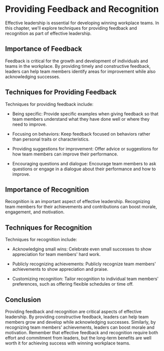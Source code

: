 Providing Feedback and Recognition
=====================================================================================

Effective leadership is essential for developing winning workplace teams. In this chapter, we'll explore techniques for providing feedback and recognition as part of effective leadership.

Importance of Feedback
----------------------

Feedback is critical for the growth and development of individuals and teams in the workplace. By providing timely and constructive feedback, leaders can help team members identify areas for improvement while also acknowledging successes.

Techniques for Providing Feedback
---------------------------------

Techniques for providing feedback include:

* Being specific: Provide specific examples when giving feedback so that team members understand what they have done well or where they need to improve.

* Focusing on behaviors: Keep feedback focused on behaviors rather than personal traits or characteristics.

* Providing suggestions for improvement: Offer advice or suggestions for how team members can improve their performance.

* Encouraging questions and dialogue: Encourage team members to ask questions or engage in a dialogue about their performance and how to improve.

Importance of Recognition
-------------------------

Recognition is an important aspect of effective leadership. Recognizing team members for their achievements and contributions can boost morale, engagement, and motivation.

Techniques for Recognition
--------------------------

Techniques for recognition include:

* Acknowledging small wins: Celebrate even small successes to show appreciation for team members' hard work.

* Publicly recognizing achievements: Publicly recognize team members' achievements to show appreciation and praise.

* Customizing recognition: Tailor recognition to individual team members' preferences, such as offering flexible schedules or time off.

Conclusion
----------

Providing feedback and recognition are critical aspects of effective leadership. By providing constructive feedback, leaders can help team members grow and develop while acknowledging successes. Similarly, by recognizing team members' achievements, leaders can boost morale and motivation. Remember that effective feedback and recognition require both effort and commitment from leaders, but the long-term benefits are well worth it for achieving success with winning workplace teams.
